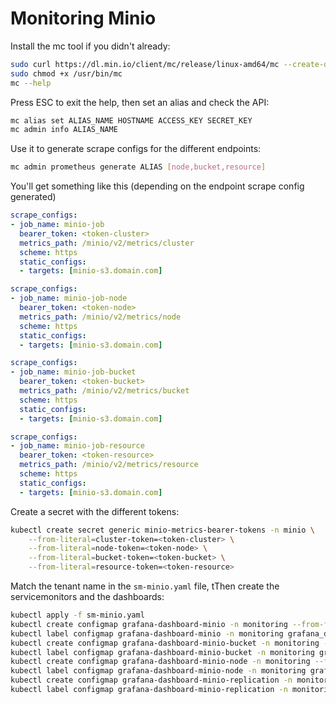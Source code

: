 # Monitoring Minio

Install the mc tool if you didn't already:

```bash
sudo curl https://dl.min.io/client/mc/release/linux-amd64/mc --create-dirs -o /usr/bin/mc
sudo chmod +x /usr/bin/mc
mc --help
```

Press ESC to exit the help, then set an alias and check the API:

```bash
mc alias set ALIAS_NAME HOSTNAME ACCESS_KEY SECRET_KEY
mc admin info ALIAS_NAME
```

Use it to generate scrape configs for the different endpoints:

```bash
mc admin prometheus generate ALIAS [node,bucket,resource]
```

You'll get something like this (depending on the endpoint scrape config generated)

```yaml
scrape_configs:
- job_name: minio-job
  bearer_token: <token-cluster>
  metrics_path: /minio/v2/metrics/cluster
  scheme: https
  static_configs:
  - targets: [minio-s3.domain.com]
```

```yaml
scrape_configs:
- job_name: minio-job-node
  bearer_token: <token-node>
  metrics_path: /minio/v2/metrics/node
  scheme: https
  static_configs:
  - targets: [minio-s3.domain.com]
```

```yaml
scrape_configs:
- job_name: minio-job-bucket
  bearer_token: <token-bucket>
  metrics_path: /minio/v2/metrics/bucket
  scheme: https
  static_configs:
  - targets: [minio-s3.domain.com]
```

```yaml
scrape_configs:
- job_name: minio-job-resource
  bearer_token: <token-resource>
  metrics_path: /minio/v2/metrics/resource
  scheme: https
  static_configs:
  - targets: [minio-s3.domain.com]
```

Create a secret with the different tokens:

```bash
kubectl create secret generic minio-metrics-bearer-tokens -n minio \
    --from-literal=cluster-token=<token-cluster> \
    --from-literal=node-token=<token-node> \
    --from-literal=bucket-token=<token-bucket> \
    --from-literal=resource-token=<token-resource>
```

Match the tenant name in the `sm-minio.yaml` file, tThen create the servicemonitors and the dashboards:

```bash
kubectl apply -f sm-minio.yaml
kubectl create configmap grafana-dashboard-minio -n monitoring --from-file=minio-dashboard.json
kubectl label configmap grafana-dashboard-minio -n monitoring grafana_dashboard="1"
kubectl create configmap grafana-dashboard-minio-bucket -n monitoring --from-file=minio-bucket-dashboard.json
kubectl label configmap grafana-dashboard-minio-bucket -n monitoring grafana_dashboard="1"
kubectl create configmap grafana-dashboard-minio-node -n monitoring --from-file=minio-node-dashboard.json
kubectl label configmap grafana-dashboard-minio-node -n monitoring grafana_dashboard="1"
kubectl create configmap grafana-dashboard-minio-replication -n monitoring --from-file=minio-replication-dashboard.json
kubectl label configmap grafana-dashboard-minio-replication -n monitoring grafana_dashboard="1"
```
